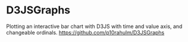 # D3JSGraphs
Plotting an interactive bar chart with D3JS with time and value axis, and changeable ordinals.
https://github.com/p10rahulm/D3JSGraphs